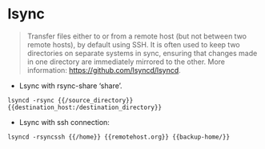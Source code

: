 # lsync

> Transfer files either to or from a remote host (but not between two remote hosts), by default using SSH.
> It is often used to keep two directories on separate systems in sync, ensuring that changes made in one directory are immediately mirrored to the other.
> More information: <https://github.com/lsyncd/lsyncd>.

- Lsync with rsync-share ‘share’.

`lsyncd -rsync {{/source_directory}} {{destination_host:/destination_directory}}`

- Lsync with ssh connection:

`lsyncd -rsyncssh {{/home}} {{remotehost.org}} {{backup-home/}}`
